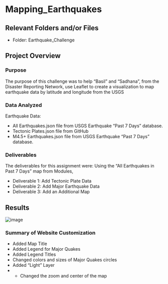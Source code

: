 # Mapping_Earthquakes

## Relevant Folders and/or Files
-	Folder: Earthquake_Challenge

## Project Overview

### Purpose
The purpose of this challenge was to help “Basil” and “Sadhana”, from the Disaster Reporting Network, use Leaflet to create a visualization to map earthquake data by latitude and longitude from the USGS

### Data Analyzed
 Earthquake Data:
-	All Earthquakes.json file from USGS Earthquake “Past 7 Days” database.
-	Tectonic Plates.json file from GitHub
-	M4.5+ Earthquakes.json file from USGS Earthquake “Past 7 Days” database.	

### Deliverables 
The deliverables for this assignment were:
Using the “All Earthquakes in Past 7 Days” map  from Modules, 
-	Deliverable 1: Add Tectonic Plate Data 
-	Deliverable 2: Add Major Earthquake Data 
-	Deliverable 3: Add an Additional Map


## Results

![image](https://user-images.githubusercontent.com/92705556/159133854-c75fa49e-fe15-4592-a46e-bda6afbc046a.png)

 
### Summary of Website Customization

-	Added Map Title
-	Added Legend for Major Quakes
-	Added Legend Titles
-	Changed colors and sizes of Major Quakes circles
-	Added “Light” Layer
-	-	Changed the zoom and center of the map
